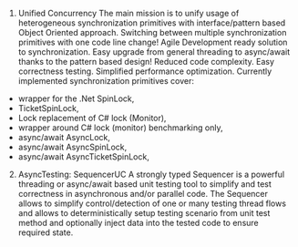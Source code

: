 1) Unified Concurrency
The main mission is to unify usage of heterogeneous synchronization primitives with interface/pattern based Object Oriented approach. Switching between multiple synchronization primitives with one code line change! Agile Development ready solution to synchronization. Easy upgrade from general threading to async/await thanks to the pattern based design! Reduced code complexity. Easy correctness testing. Simplified performance optimization. Currently implemented synchronization primitives cover:
- wrapper for the .Net SpinLock,
- TicketSpinLock,
- Lock replacement of C# lock (Monitor),
- wrapper around C# lock (monitor) benchmarking only,
- async/await AsyncLock,
- async/await AsyncSpinLock,
- async/await AsyncTicketSpinLock,

2) AsyncTesting: SequencerUC
A strongly typed Sequencer is a powerful threading or async/await based unit testing tool to simplify and test correctness in asynchronous and/or parallel code. The Sequencer allows to simplify control/detection of one or many testing thread flows and allows to deterministically setup testing scenario from unit test method and optionally inject data into the tested code to ensure required state.
